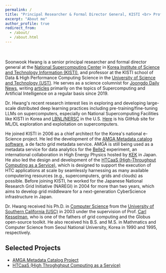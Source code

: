 ```yaml
---
permalink: /
title: "Principal Researcher & Formal Director General, KISTI <br> Professor, University of Science and Technology"
excerpt: "About me"
author_profile: true
redirect_from: 
  - /about/
  - /about.html
---
```


<br><br>
Soonwook Hwang is a senior principal researcher and formal director general at the [National Supercomputing Center](https://www.ksc.re.kr/) in [Korea Institute of Science and Technology Information (KISTI)](https://www.kisti.re.kr/), and professor at the KISTI school of Data & High Performance Computing Science in the [University of Science and Technology (UST)](https://www.ust.ac.kr/). He serves as a science columnist for [Joongdo Daily News](http://www.joongdo.co.kr/), writing [articles](https://hwang2006.github.io/year-archive/) primarily on the topics of Supercomputing and Artificial Intelligence on a regular basis since 2019.

Dr. Hwang's recent research interest lies in exploring and developing large-scale distributed deep learning practices including pre-training/fine-tuning LLMs on supercomputers, especially on National Supercomputing Facilities like KISTI in Korea and [LBNL/NERSC](https://www.nersc.gov/) in the U.S. [Here](https://github.com/hwang2006) is his GitHub site for ML/DL exploration and exploitation on supercomputers.

He joined KISTI in 2006 as a chief architect for the Korea's national e-Science project. He led the development of the [AMGA Metadata catalog software](https://amga.web.cern.ch/amga/), a de facto grid metadata service. AMGA is still being used as a metadata service for data analytics for the [Belle2](https://www.belle2.org/) experiment, an international collaboration in High Energy Physics hosted by [KEK](s://www.kek.jp/) in Japan.  He also led the design and development of the [HTCaaS (High-Throughput Computing as a Service)](http://htcaas.kisti.re.kr/wiki/), which is designed to support the execution of HTC applications at scale by seamlessly harnessing as many available computering resources (e.g., supercomputers, grids and clouds) as possible. Before joining KISTI, he worked for the Japanese National Research Grid Initiative (NAREGI) in 2004 for more than two years, which aims to develop grid middleware for a next-generation CyberScience infrastructure in Japan. 

Dr. Hwang received his Ph.D. in [Computer Science](https://www.cs.usc.edu/) from the [University of Southern California (USC)](https://www.usc.edu/) in 2003 under the supervision of Prof. [Carl Kesselman](https://michelson.usc.edu/faculty-directory/carl-kesselman/), who is one of the fathers of grid computing and the Globus open-source toolkit. He also received his B.S. and M.S. in Mathmatics and Computer Science from Seoul National University, Korea in 1990 and 1995, respectively.

Selected Projects
------
* [AMGA Metadata Catalog Project](https://amga.web.cern.ch/amga/)
* [HTCaaS (High Throghghput Computing as a Service)](http://htcaas.kisti.re.kr/wiki/)

